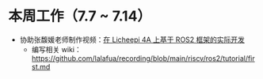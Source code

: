 # 本周工作（7.7 ~ 7.14）

- 协助张馥媛老师制作视频：[在 Licheepi 4A 上基于 ROS2 框架的实际开发](https://www.bilibili.com/video/BV1CouFz2EeR/)
    - 编写相关 wiki：https://github.com/lalafua/recording/blob/main/riscv/ros2/tutorial/first.md
